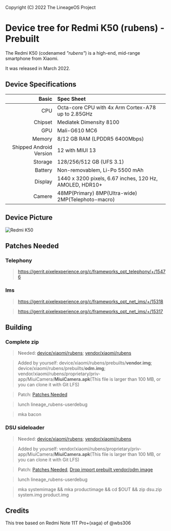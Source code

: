 Copyright (C) 2022 The LineageOS Project
# Device tree for Redmi K50 (rubens) - Prebuilt

The Redmi K50 (codenamed _"rubens"_) is a high-end, mid-range smartphone from Xiaomi.

It was released in March 2022.

## Device Specifications

|                   Basic | Spec Sheet                                              |
| ----------------------: | :------------------------------------------------------ |
|                     CPU | Octa-core CPU with 4x Arm Cortex-A78 up to 2.85GHz      |
|                 Chipset | Mediatek Dimensity 8100                                 |
|                     GPU | Mali-G610 MC6                                           |
|                  Memory | 8/12 GB RAM (LPDDR5 6400Mbps)                           |
| Shipped Android Version | 12 with MIUI 13                                         |
|                 Storage | 128/256/512 GB (UFS 3.1)                                |
|                 Battery | Non-removablem, Li-Po 5500 mAh                          |
|                 Display | 1440 x 3200 pixels, 6.67 inches, 120 Hz, AMOLED, HDR10+ |
|                  Camere | 48MP(Primary) 8MP(Ultra-wide) 2MP(Telephoto-macro)      |

## Device Picture
![Redmi K50](https://cdn.cnbj0.fds.api.mi-img.com/b2c-shopapi-pms/pms_1653381863.47942179.png)

## Patches Needed

### Telephony
> https://gerrit.pixelexperience.org/c/frameworks_opt_telephony/+/15476

### Ims
> https://gerrit.pixelexperience.org/c/frameworks_opt_net_ims/+/15318

> https://gerrit.pixelexperience.org/c/frameworks_opt_net_ims/+/15317

## Building

### Complete zip
> Needed: [device/xiaomi/rubens](https://github.com/YuKongA/device_xiaomi_rubens-prebuilt); [vendor/xiaomi/rubens](https://github.com/YuKongA/vendor_xiaomi_rubens-prebuilt)

> Added by yourself: device/xiaomi/rubens/prebuilts/<b>vendor.img</b>; device/xiaomi/rubens/prebuilts/<b>odm.img</b>; vendor/xiaomi/rubens/proprietary/priv-app/MiuiCamera/<b>MiuiCamera.apk</b>(This file is larger than 100 MB, or you can clone it with Git LFS)

> Patch: [Patches Needed](https://github.com/YuKongA/device_xiaomi_rubens-prebuilt/blob/lineage-19.1/README.md?plain=1#L25-L33)

> lunch lineage_rubens-userdebug

> mka bacon

### DSU sideloader
> Needed: [device/xiaomi/rubens](https://github.com/YuKongA/device_xiaomi_rubens-prebuilt); [vendor/xiaomi/rubens](https://github.com/YuKongA/vendor_xiaomi_rubens-prebuilt)

> Added by yourself: vendor/xiaomi/rubens/proprietary/priv-app/MiuiCamera/<b>MiuiCamera.apk</b>(This file is larger than 100 MB, or you can clone it with Git LFS)

> Patch: [Patches Needed](https://github.com/YuKongA/device_xiaomi_rubens-prebuilt/blob/lineage-19.1/README.md?plain=1#L25-L33), [Drop import prebuilt vendor/odm image](https://github.com/YuKongA/device_xiaomi_rubens-prebuilt/commit/96060cfb8e85fa1a1e6728c68d08b36db233fa5d)

> lunch lineage_rubens-userdebug

> mka systemimage && mka productimage && cd $OUT && zip dsu.zip system.img product.img


## Credits
This tree based on Redmi Note 11T Pro+(xaga) of @wbs306
